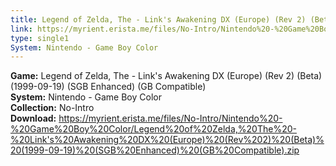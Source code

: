```yaml
---
title: Legend of Zelda, The - Link's Awakening DX (Europe) (Rev 2) (Beta) (1999-09-19) (SGB Enhanced) (GB Compatible)
link: https://myrient.erista.me/files/No-Intro/Nintendo%20-%20Game%20Boy%20Color/Legend%20of%20Zelda,%20The%20-%20Link's%20Awakening%20DX%20(Europe)%20(Rev%202)%20(Beta)%20(1999-09-19)%20(SGB%20Enhanced)%20(GB%20Compatible).zip
type: single1
System: Nintendo - Game Boy Color
---
```

<b>Game:</b> Legend of Zelda, The - Link's Awakening DX (Europe) (Rev 2) (Beta) (1999-09-19) (SGB Enhanced) (GB Compatible)<br>
<b>System:</b> Nintendo - Game Boy Color<br>
<b>Collection:</b> No-Intro<br>
<b>Download:</b> https://myrient.erista.me/files/No-Intro/Nintendo%20-%20Game%20Boy%20Color/Legend%20of%20Zelda,%20The%20-%20Link's%20Awakening%20DX%20(Europe)%20(Rev%202)%20(Beta)%20(1999-09-19)%20(SGB%20Enhanced)%20(GB%20Compatible).zip